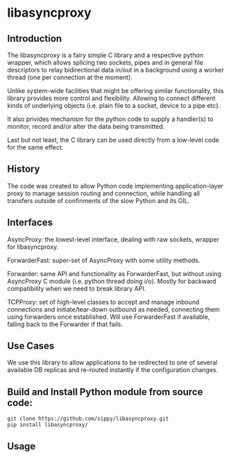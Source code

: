 # libasyncproxy

## Introduction

The libasyncproxy is a fairy simple C library and a respective python wrapper,
which allows splicing two sockets, pipes and in general file descriptors to
relay bidirectional data in/out in a background using a worker thread (one per
connection at the moment).

Unlike system-wide facilities that might be offering similar functionality,
this library provides more control and flexibility. Allowing to connect
different kinds of underlying objects (i.e. plain file to a socket, device to
a pipe etc).

It also privides mechanism for the python code to supply a handler(s) to
monitor, record and/or alter the data being transmitted.

Last but not least, the C library can be used directly from a low-level code
for the same effect.

## History

The code was created to allow Python code implementing application-layer proxy
to manage session routing and connection, while handling all transfers outside
of confinments of the slow Python and its GIL.

## Interfaces

AsyncProxy: the lowest-level interface, dealing with raw sockets, wrapper for
libasyncproxy.

ForwarderFast: super-set of AsyncProxy with some utility methods.

Forwarder: same API and functionality as ForwarderFast, but without using
AsyncProxy C module (i.e. python thread doing i/o). Mostly for backward
compatibility when we need to break library API.

TCPProxy: set of high-level classes to accept and manage inbound connections
and initiate/tear-down outbound as needed, connecting them using forwarders
once established. Will use ForwarderFast if available, falling back to the
Forwarder if that fails.

## Use Cases

We use this library to allow applications to be redirected to one of several
available DB replicas and re-routed instantly if the configuration changes.

## Build and Install Python module from source code:

```
git clone https://github.com/sippy/libasyncproxy.git
pip install libasyncproxy/
```

## Usage
